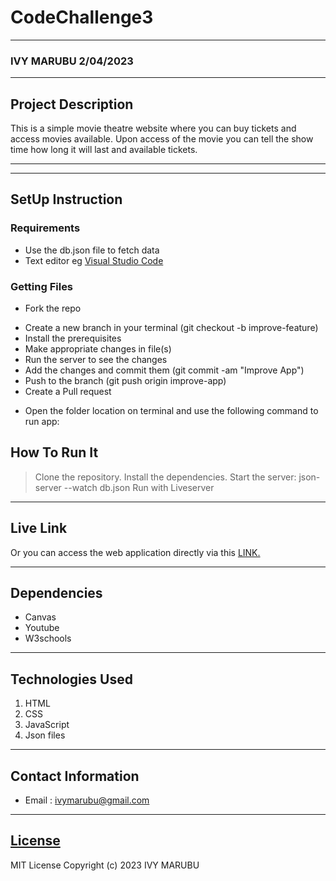 # CodeChallenge3
*****
### IVY MARUBU 2/04/2023
****
## Project Description
This is a simple movie theatre website where you can buy tickets and access movies available. Upon access of the movie you can tell the show time how long it will last and available tickets.
******

********
## SetUp Instruction
### Requirements
* Use the db.json file to fetch data 
* Text editor eg [Visual Studio Code](https://code.visualstudio.com/download)



### Getting Files
* Fork the repo
- Create a new branch in your terminal (git checkout -b improve-feature)
- Install the prerequisites
- Make appropriate changes in file(s)
- Run the server to see the changes
- Add the changes and commit them (git commit -am "Improve App")
- Push to the branch (git push origin improve-app)
- Create a Pull request
* Open the folder location on terminal and use the following command to run app:

## How To Run It
>Clone the repository.
>Install the dependencies.
>Start the server: json-server --watch db.json
>Run with Liveserver
*****
## Live Link
Or you can access the web application directly via this [LINK.](link.com/)
*****
## Dependencies
- Canvas
- Youtube 
- W3schools

*****
## Technologies Used
1. HTML
2. CSS
3. JavaScript
4. Json files
*****
## Contact Information
* Email : ivymarubu@gmail.com
*****
## [License](LICENSE)
MIT License
Copyright (c) 2023 IVY MARUBU
